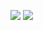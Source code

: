 ![](https://github-readme-stats.vercel.app/api/top-langs/?username=wdg)
![](https://github-readme-stats.vercel.app/api/?username=wdg&count_private=true)
